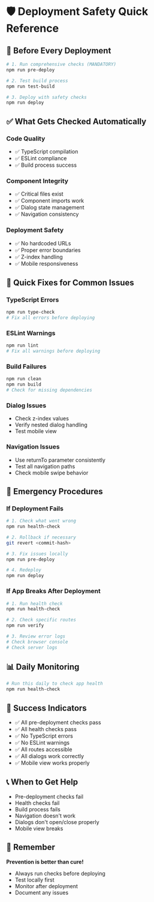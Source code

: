 # 🛡️ Deployment Safety Quick Reference

## 🚨 Before Every Deployment

```bash
# 1. Run comprehensive checks (MANDATORY)
npm run pre-deploy

# 2. Test build process
npm run test-build

# 3. Deploy with safety checks
npm run deploy
```

## ✅ What Gets Checked Automatically

### **Code Quality**
- ✅ TypeScript compilation
- ✅ ESLint compliance
- ✅ Build process success

### **Component Integrity**
- ✅ Critical files exist
- ✅ Component imports work
- ✅ Dialog state management
- ✅ Navigation consistency

### **Deployment Safety**
- ✅ No hardcoded URLs
- ✅ Proper error boundaries
- ✅ Z-index handling
- ✅ Mobile responsiveness

## 🔧 Quick Fixes for Common Issues

### **TypeScript Errors**
```bash
npm run type-check
# Fix all errors before deploying
```

### **ESLint Warnings**
```bash
npm run lint
# Fix all warnings before deploying
```

### **Build Failures**
```bash
npm run clean
npm run build
# Check for missing dependencies
```

### **Dialog Issues**
- Check z-index values
- Verify nested dialog handling
- Test mobile view

### **Navigation Issues**
- Use returnTo parameter consistently
- Test all navigation paths
- Check mobile swipe behavior

## 🚨 Emergency Procedures

### **If Deployment Fails**
```bash
# 1. Check what went wrong
npm run health-check

# 2. Rollback if necessary
git revert <commit-hash>

# 3. Fix issues locally
npm run pre-deploy

# 4. Redeploy
npm run deploy
```

### **If App Breaks After Deployment**
```bash
# 1. Run health check
npm run health-check

# 2. Check specific routes
npm run verify

# 3. Review error logs
# Check browser console
# Check server logs
```

## 📊 Daily Monitoring

```bash
# Run this daily to check app health
npm run health-check
```

## 🎯 Success Indicators

- ✅ All pre-deployment checks pass
- ✅ All health checks pass
- ✅ No TypeScript errors
- ✅ No ESLint warnings
- ✅ All routes accessible
- ✅ All dialogs work correctly
- ✅ Mobile view works properly

## 📞 When to Get Help

- Pre-deployment checks fail
- Health checks fail
- Build process fails
- Navigation doesn't work
- Dialogs don't open/close properly
- Mobile view breaks

## 🎉 Remember

**Prevention is better than cure!**
- Always run checks before deploying
- Test locally first
- Monitor after deployment
- Document any issues
